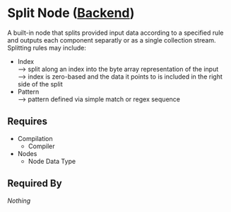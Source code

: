 # Split Node ([Backend](../backend.md))

A built-in node that splits provided input data according to a specified rule and outputs each component separatly or as a single collection stream. Splitting rules may include:

- Index<br>
    --> split along an index into the byte array representation of the input<br>
    --> index is zero-based and the data it points to is included in the right side of the split
- Pattern<br>
    --> pattern defined via simple match or regex sequence

## Requires

- Compilation
    - Compiler
- Nodes
    - Node Data Type

## Required By

*Nothing*
